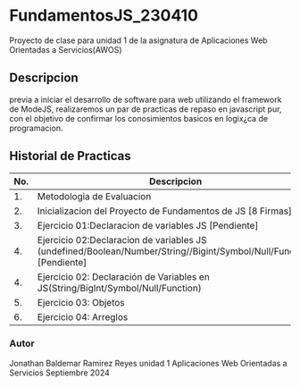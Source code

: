 # FundamentosJS_230410
Proyecto de clase para unidad 1 de la asignatura de Aplicaciones Web Orientadas a Servicios(AWOS)

## Descripcion

previa a iniciar el desarrollo de software para web utilizando el framework de ModeJS, realizaremos un par de practicas de repaso en javascript pur, con el objetivo de confirmar los conosimientos basicos en logix¿ca de programacion.

 ## Historial de Practicas 
|No.|Descripcion|Estatus|
|-- |--|--|
|1.|Metodologia de Evaluacion| ✅Finalizada|
|2.|Inicializacion del Proyecto de Fundamentos de JS [8 Firmas]| ✅Finalizada|
|3.|Ejercicio 01:Declaracion de variables JS [Pendiente]|✅Finalizada |
|4.|Ejercicio 02:Declaracion de variables JS (undefined/Boolean/Number/String//Bigint/Symbol/Null/Function) [Pendiente]|Activa |+
|4.|Ejercicio 02: Declaración de Variables en JS(String/BigInt/Symbol/Null/Function)|6| ✅Finalizada|
|5.|Ejercicio 03: Objetos |19| ✅Finalizada|
|6.|Ejercicio 04: Arreglos|18| ⭐Activa|




### Autor
Jonathan Baldemar Ramirez Reyes
unidad 1
Aplicaciones Web Orientadas a Servicios
Septiembre 2024
